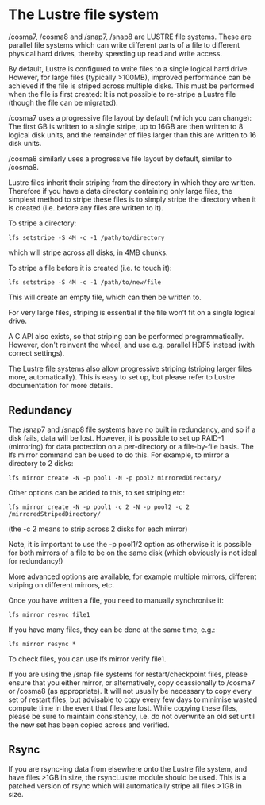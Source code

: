 # The Lustre file system

/cosma7, /cosma8 and /snap7, /snap8 are LUSTRE file systems. These are parallel file systems which can write different parts of a file to different physical hard drives, thereby speeding up read and write access.

By default, Lustre is configured to write files to a single logical hard drive. However, for large files (typically >100MB), improved performance can be achieved if the file is striped across multiple disks. This must be performed when the file is first created: It is not possible to re-stripe a Lustre file (though the file can be migrated).

/cosma7 uses a progressive file layout by default (which you can change): The first GB is written to a single stripe, up to 16GB are then written to 8 logical disk units, and the remainder of files larger than this are written to 16 disk units.

/cosma8 similarly uses a progressive file layout by default, similar to /cosma8.

Lustre files inherit their striping from the directory in which they are written. Therefore if you have a data directory containing only large files, the simplest method to stripe these files is to simply stripe the directory when it is created (i.e. before any files are written to it).

To stripe a directory:

    lfs setstripe -S 4M -c -1 /path/to/directory

which will stripe across all disks, in 4MB chunks.

To stripe a file before it is created (i.e. to touch it):

    lfs setstripe -S 4M -c -1 /path/to/new/file

This will create an empty file, which can then be written to.

For very large files, striping is essential if the file won’t fit on a single logical drive.

A C API also exists, so that striping can be performed programmatically. However, don't reinvent the wheel, and use e.g. parallel HDF5 instead (with correct settings).

The Lustre file systems also allow progressive striping (striping larger files more, automatically). This is easy to set up, but please refer to Lustre documentation for more details.

## Redundancy

The /snap7 and /snap8 file systems have no built in redundancy, and so if a disk fails, data will be lost. However, it is possible to set up RAID-1 (mirroring) for data protection on a per-directory or a file-by-file basis. The lfs mirror command can be used to do this. For example, to mirror a directory to 2 disks:

    lfs mirror create -N -p pool1 -N -p pool2 mirroredDirectory/

Other options can be added to this, to set striping etc:

    lfs mirror create -N -p pool1 -c 2 -N -p pool2 -c 2 /mirroredStripedDirectory/

(the -c 2 means to strip across 2 disks for each mirror)

Note, it is important to use the -p pool1/2 option as otherwise it is possible for both mirrors of a file to be on the same disk (which obviously is not ideal for redundancy!)

More advanced options are available, for example multiple mirrors, different striping on different mirrors, etc.

Once you have written a file, you need to manually synchronise it:

    lfs mirror resync file1

If you have many files, they can be done at the same time, e.g.:

    lfs mirror resync *

To check files, you can use lfs mirror verify file1.

If you are using the /snap file systems for restart/checkpoint files, please ensure that you either mirror, or alternatively, copy ocassionally to /cosma7 or /cosma8 (as appropriate). It will not usually be necessary to copy every set of restart files, but advisable to copy every few days to minimise wasted compute time in the event that files are lost. While copying these files, please be sure to maintain consistency, i.e. do not overwrite an old set until the new set has been copied across and verified.

## Rsync

If you are rsync-ing data from elsewhere onto the Lustre file system, and have files >1GB in size, the rsyncLustre module should be used. This is a patched version of rsync which will automatically stripe all files >1GB in size.